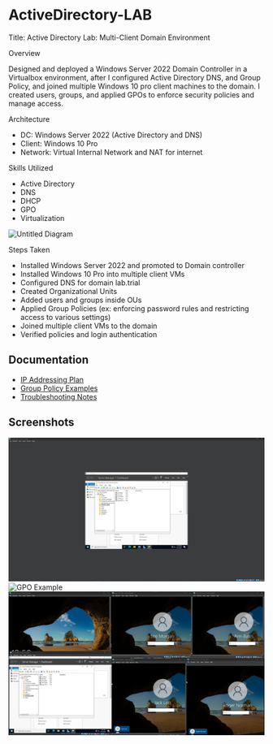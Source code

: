 # ActiveDirectory-LAB


Title: Active Directory Lab: Multi-Client Domain Environment

Overview

Designed and deployed a Windows Server 2022 Domain Controller in a Virtualbox environment, after I configured Active Directory DNS, and Group Policy, and joined multiple Windows 10 pro client machines to the domain. I created users, groups, and applied GPOs to enforce security policies and manage access.


Architecture

- DC: Windows Server 2022 (Active Directory and DNS)
- Client: Windows 10 Pro
- Network: Virtual Internal Network and NAT for internet

Skills Utilized

- Active Directory
- DNS
- DHCP
- GPO
- Virtualization


![Untitled Diagram](https://github.com/user-attachments/assets/bc0bcede-8241-445e-9297-74578f987cbf)


Steps Taken

- Installed Windows Server 2022 and promoted to Domain controller
- Installed Windows 10 Pro into multiple client VMs
- Configured DNS for domain lab.trial
- Created Organizational Units
- Added users and groups inside OUs
- Applied Group Policies (ex: enforcing password rules and restricting access to various settings)
- Joined multiple client VMs to the domain
- Verified policies and login authentication

## Documentation

- [IP Addressing Plan](Documentation/IP-Plan.md)
- [Group Policy Examples](Documentation/GPO-Examples.md)
- [Troubleshooting Notes](Documentation/Troubleshooting.md)

## Screenshots

![Active Directory Users](Screenshots/ad-users.png)
![GPO Example](Screenshots/GPO-Examples.png)
![Client Domain Login](Screenshots/Client-Login.png)
